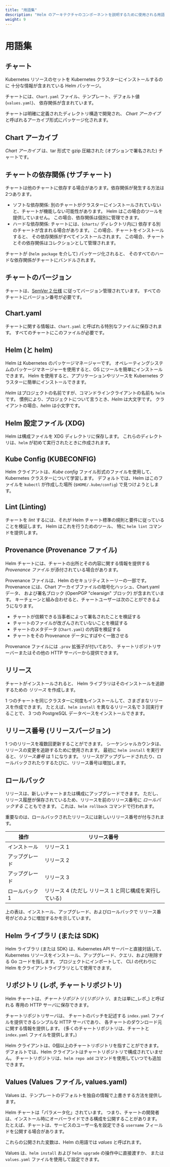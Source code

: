 ```yaml
---
title: "用語集" 
description: "Helm のアーキテクチャのコンポーネントを説明するために使用される用語。"
weight: 9
---
```


# 用語集

## チャート

Kubernetes リソースのセットを Kubernetes クラスターにインストールするのに
十分な情報が含まれている Helm パッケージ。

チャートには、`Chart.yaml` ファイル、テンプレート、デフォルト値 (`values.yaml`)、
依存関係が含まれています。

チャートは明確に定義されたディレクトリ構造で開発され、
_Chart アーカイブ_ と呼ばれるアーカイブ形式にパッケージ化されます。

## Chart アーカイブ

_Chart アーカイブ_ は、tar 形式で gzip 圧縮された (オプションで署名された) チャートです。

## チャートの依存関係 (サブチャート)

チャートは他のチャートに依存する場合があります。依存関係が発生する方法は2つあります。

- ソフトな依存関係: 別のチャートがクラスターにインストールされていないと、チャートが機能しない可能性があります。
  Helm はこの場合のツールを提供していません。
  この場合、依存関係は個別に管理できます。
- ハードな依存関係: チャートには、(`charts/` ディレクトリ内に) 依存する別のチャートが含まれる場合があります。
  この場合、チャートをインストールすると、
  その依存関係がすべてインストールされます。
  この場合、チャートとその依存関係はコレクションとして管理されます。

チャートが (`helm package` を介して) パッケージ化されると、
そのすべてのハードな依存関係がチャートにバンドルされます。

## チャートのバージョン

チャートは、[SemVer 2 仕様](https://semver.org) に従ってバージョン管理されています。
すべてのチャートにバージョン番号が必要です。

## Chart.yaml

チャートに関する情報は、`Chart.yaml` と呼ばれる特別なファイルに保存されます。
すべてのチャートにこのファイルが必要です。

## Helm (と helm)

Helm は Kubernetes のパッケージマネージャーです。
オペレーティングシステムのパッケージマネージャーを使用すると、OS にツールを簡単にインストールできます。
Helm を使用すると、アプリケーションやリソースを Kubernetes クラスターに簡単にインストールできます。

_Helm_ はプロジェクトの名前ですが、コマンドラインクライアントの名前も `helm` です。
慣例により、プロジェクトについて言うとき、_Helm_ は大文字です。
クライアントの場合、_helm_ は小文字です。

## Helm 設定ファイル (XDG)

Helm は構成ファイルを XDG ディレクトリに保存します。
これらのディレクトリは、`helm` が初めて実行されたときに作成されます。

## Kube Config (KUBECONFIG)

Helm クライアントは、_Kube config_ ファイル形式のファイルを使用して、
Kubernetes クラスターについて学習します。
デフォルトでは、Helm はこのファイルを `kubectl` が作成した場所 (`$HOME/.kube/config`) で見つけようとします。

## Lint (Linting)

チャートを _lint_ するには、それが Helm チャート標準の規則と要件に従っていることを検証します。
Helm はこれを行うためのツール、
特に `helm lint` コマンドを提供します。

## Provenance (Provenance ファイル)

Helm チャートには、チャートの出所とその内容に関する情報を提供する
_Provenance ファイル_ が添付されている場合があります。

Provenance ファイルは、Helm のセキュリティストーリーの一部です。
Provenance には、Chart アーカイブファイルの暗号化ハッシュ、Chart.yaml データ、
および署名ブロック (OpenPGP "clearsign" ブロック) が含まれています。
キーチェーンと組み合わせると、チャートユーザーは次のことができるようになります。

- チャートが信頼できる当事者によって署名されたことを検証する
- チャートのファイルが改ざんされていないことを検証する
- チャートのメタデータ (`Chart.yaml`) の内容を検証する
- チャートをその Provenance データにすばやく一致させる

Provenance ファイルには `.prov` 拡張子が付いており、
チャートリポジトリサーバーまたはその他の HTTP サーバーから提供できます。

## リリース

チャートがインストールされると、
Helm ライブラリはそのインストールを追跡するための _リリース_ を作成します。

1 つのチャートを同じクラスターに何度もインストールして、さまざまなリリースを作成できます。
たとえば、`helm install` を異なるリリース名で 3 回実行することで、
3 つの PostgreSQL データベースをインストールできます。

## リリース番号 (リリースバージョン)

1 つのリリースを複数回更新することができます。
シーケンシャルカウンタは、リリースの変更を追跡するために使用されます。
最初に `helm install` を実行すると、_リリース番号_ は 1 になります。
リリースがアップグレードされたり、ロールバックされたりするたびに、リリース番号は増加します。

## ロールバック

リリースは、新しいチャートまたは構成にアップグレードできます。
ただし、リリース履歴が保存されているため、リリースを前のリリース番号に _ロールバックする_ こともできます。
これは、`helm rollback` コマンドで行われます。

重要なのは、ロールバックされたリリースには新しいリリース番号が付与されます。

| 操作  | リリース番号                                       |
|------------|------------------------------------------------------|
| インストール    | リリース 1                                            |
| アップグレード    | リリース 2                                            |
| アップグレード    | リリース 3                                            |
| ロールバック 1 | リリース 4 (ただし リリース 1 と同じ構成を実行している) |

上の表は、インストール、アップグレード、およびロールバックで
リリース番号がどのように増加するかを示しています。

## Helm ライブラリ (または SDK)

Helm ライブラリ (または SDK) は、Kubernetes API サーバーと直接対話して、
Kubernetes リソースをインストール、アップグレード、クエリ、および削除する Go コードを指します。
プロジェクトにインポートして、
CLI の代わりに Helm をクライアントライブラリとして使用できます。

## リポジトリ (レポ, チャートリポジトリ)

Helm チャートは、_チャートリポジトリ_ (_リポジトリ_、または単に_レポ_) と呼ばれる
専用の HTTP サーバに保存できます。

チャートリポジトリサーバは、
チャートのバッチを記述する `index.yaml` ファイルを提供できるシンプルな HTTP サーバであり、
各チャートのダウンロード元に関する情報を提供します。
(多くのチャートリポジトリは、チャートと `index.yaml` ファイルを提供します。)

Helm クライアントは、0個以上のチャートリポジトリを指すことができます。
デフォルトでは、Helm クライアントはチャートリポジトリで構成されていません。
チャートリポジトリは、`helm repo add` コマンドを使用していつでも追加できます。

## Values (Values ファイル, values.yaml)

Values は、テンプレートのデフォルトを独自の情報で上書きする方法を提供します。

Helm チャートは「パラメータ化」されています。
つまり、チャートの開発者は、インストール時にオーバーライドできる構成を公開することがあります。
たとえば、チャートは、サービスのユーザー名を設定できる `username` フィールドを公開する場合があります。

これらの公開された変数は、Helm の用語では _values_ と呼ばれます。

Values は、`helm install` および `helm upgrade` の操作中に直接渡すか、
または `values.yaml` ファイルを使用して設定できます。
